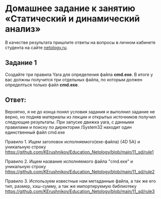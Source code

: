 
# Домашнее задание к занятию «Статический и динамический анализ»

В качестве результата пришлите ответы на вопросы в личном кабинете студента на сайте [netology.ru](https://netology.ru).

## Задание 1

Создайте три правила Yara для определения файла **cmd.exe**.
В итоге у вас должны получится три отдельных файла, по которым должен определться только файл **cmd.exe**.

## Ответ:

Вероятно, я не до конца понял условия задания и выполнил задание не верно, но подняв материалы из лекции и открытых источников получил следующие результаты. При запуске движка yara, c данными правилами и поиску по директории /System32 находит один единственный файл cmd.exe

Правило 1. Ищем заголовок исполняемого(exe-файла) {4D 5A} и уникальную строку
https://github.com/KErushnikov/Education_Netology/blob/main/11_sd/rule1

Правило 2. Ищем название исполняемого файла "cmd.exe" и уникальную строку
https://github.com/KErushnikov/Education_Netology/blob/main/11_sd/rule2

Правило 3. Используем известные нам метаданные файла, а так же его тип, размер, хэш-сумму, a так же импортируемую библиотеку
https://github.com/KErushnikov/Education_Netology/blob/main/11_sd/rule3